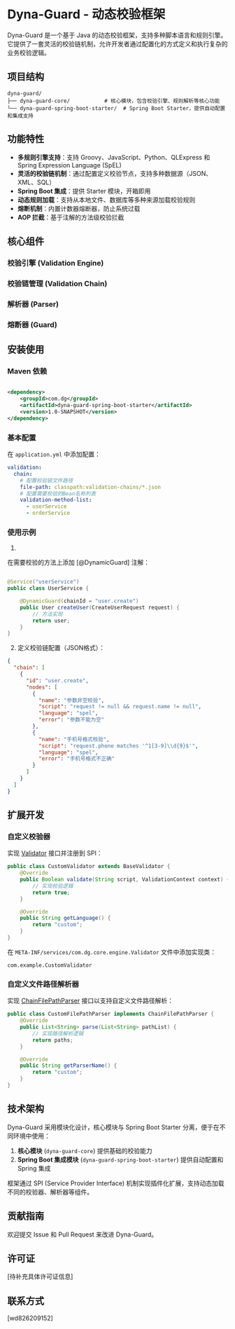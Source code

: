 # Dyna-Guard - 动态校验框架

Dyna-Guard 是一个基于 Java 的动态校验框架，支持多种脚本语言和规则引擎。它提供了一套灵活的校验链机制，允许开发者通过配置化的方式定义和执行复杂的业务校验逻辑。

## 项目结构

```
dyna-guard/
├── dyna-guard-core/           # 核心模块，包含校验引擎、规则解析等核心功能
└── dyna-guard-spring-boot-starter/  # Spring Boot Starter，提供自动配置和集成支持
```

## 功能特性

- **多规则引擎支持**：支持 Groovy、JavaScript、Python、QLExpress 和 Spring Expression Language (SpEL)
- **灵活的校验链机制**：通过配置定义校验节点，支持多种数据源（JSON、XML、SQL）
- **Spring Boot 集成**：提供 Starter 模块，开箱即用
- **动态规则加载**：支持从本地文件、数据库等多种来源加载校验规则
- **熔断机制**：内置计数器熔断器，防止系统过载
- **AOP 拦截**：基于注解的方法级校验拦截

## 核心组件

### 校验引擎 (Validation Engine)

### 校验链管理 (Validation Chain)

### 解析器 (Parser)

### 熔断器 (Guard)

## 安装使用

### Maven 依赖

```xml

<dependency>
    <groupId>com.dg</groupId>
    <artifactId>dyna-guard-spring-boot-starter</artifactId>
    <version>1.0-SNAPSHOT</version>
</dependency>
```

### 基本配置

在 `application.yml` 中添加配置：

```yaml
validation:
  chain:
    # 配置校验链文件路径
    file-path: classpath:validation-chains/*.json
    # 配置需要校验的Bean名称列表
    validation-method-list:
      - userService
      - orderService
```

### 使用示例

1.
在需要校验的方法上添加 [@DynamicGuard]
注解：

```java

@Service("userService")
public class UserService {

    @DynamicGuard(chainId = "user.create")
    public User createUser(CreateUserRequest request) {
        // 方法实现
        return user;
    }
}
```

2. 定义校验链配置（JSON格式）：

```json
{
  "chain": [
    {
      "id": "user.create",
      "nodes": [
        {
          "name": "参数非空校验",
          "script": "request != null && request.name != null",
          "language": "spel",
          "error": "参数不能为空"
        },
        {
          "name": "手机号格式校验",
          "script": "request.phone matches '^1[3-9]\\d{9}$'",
          "language": "spel",
          "error": "手机号格式不正确"
        }
      ]
    }
  ]
}
```

## 扩展开发

### 自定义校验器

实现 [Validator](file://F:\workspeace\dyna-guard\dyna-guard-core\src\main\java\com\dg\core\engine\Validator.java#L11-L28)
接口并注册到 SPI：

```java
public class CustomValidator extends BaseValidator {
    @Override
    public Boolean validate(String script, ValidationContext context) {
        // 实现校验逻辑
        return true;
    }

    @Override
    public String getLanguage() {
        return "custom";
    }
}
```

在 `META-INF/services/com.dg.core.engine.Validator` 文件中添加实现类：

```
com.example.CustomValidator
```

### 自定义文件路径解析器

实现 [ChainFilePathParser](file://F:\workspeace\dyna-guard\dyna-guard-core\src\main\java\com\dg\core\path\ChainFilePathParser.java#L10-L26)
接口以支持自定义文件路径解析：

```java
public class CustomFilePathParser implements ChainFilePathParser {
    @Override
    public List<String> parse(List<String> pathList) {
        // 实现路径解析逻辑
        return paths;
    }

    @Override
    public String getParserName() {
        return "custom";
    }
}
```

## 技术架构

Dyna-Guard 采用模块化设计，核心模块与 Spring Boot Starter 分离，便于在不同环境中使用：

1. **核心模块** (`dyna-guard-core`) 提供基础的校验能力
2. **Spring Boot 集成模块** (`dyna-guard-spring-boot-starter`) 提供自动配置和 Spring 集成

框架通过 SPI (Service Provider Interface) 机制实现插件化扩展，支持动态加载不同的校验器、解析器等组件。

## 贡献指南

欢迎提交 Issue 和 Pull Request 来改进 Dyna-Guard。

## 许可证

[待补充具体许可证信息]

## 联系方式

[wd826209152]